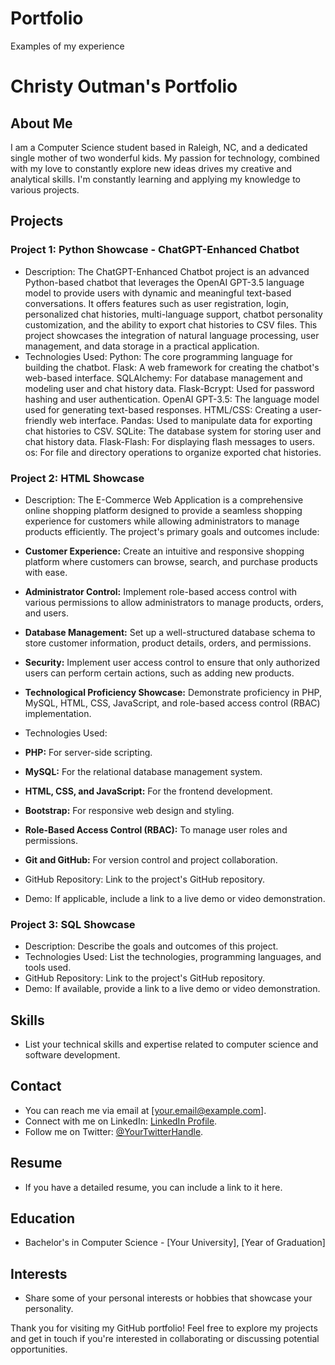 # Portfolio
Examples of my experience


# Christy Outman's Portfolio

## About Me
I am a Computer Science student based in Raleigh, NC, and a dedicated single mother of two wonderful kids. My passion for technology, combined with my love to constantly explore new ideas drives my creative and analytical skills. I'm constantly learning and applying my knowledge to various projects.

## Projects

### Project 1: Python Showcase - ChatGPT-Enhanced Chatbot
- Description: The ChatGPT-Enhanced Chatbot project is an advanced Python-based chatbot that leverages the OpenAI GPT-3.5 language model to provide users with dynamic and meaningful text-based conversations. It offers features such as user registration, login, personalized chat histories, multi-language support, chatbot personality customization, and the ability to export chat histories to CSV files. This project showcases the integration of natural language processing, user management, and data storage in a practical application.
- Technologies Used:
    Python: The core programming language for building the chatbot.
    Flask: A web framework for creating the chatbot's web-based interface.
    SQLAlchemy: For database management and modeling user and chat history data.
    Flask-Bcrypt: Used for password hashing and user authentication.
    OpenAI GPT-3.5: The language model used for generating text-based responses.
    HTML/CSS: Creating a user-friendly web interface.
    Pandas: Used to manipulate data for exporting chat histories to CSV.
    SQLite: The database system for storing user and chat history data.
    Flask-Flash: For displaying flash messages to users.
    os: For file and directory operations to organize exported chat histories.

### Project 2: HTML Showcase
- Description: The E-Commerce Web Application is a comprehensive online shopping platform designed to provide a seamless shopping experience for customers while allowing administrators to manage products efficiently. The project's primary goals and outcomes include:

- **Customer Experience:** Create an intuitive and responsive shopping platform where customers can browse, search, and purchase products with ease.
- **Administrator Control:** Implement role-based access control with various permissions to allow administrators to manage products, orders, and users.
- **Database Management:** Set up a well-structured database schema to store customer information, product details, orders, and permissions.
- **Security:** Implement user access control to ensure that only authorized users can perform certain actions, such as adding new products.
- **Technological Proficiency Showcase:** Demonstrate proficiency in PHP, MySQL, HTML, CSS, JavaScript, and role-based access control (RBAC) implementation.
- Technologies Used:
- **PHP:** For server-side scripting.
- **MySQL:** For the relational database management system.
- **HTML, CSS, and JavaScript:** For the frontend development.
- **Bootstrap:** For responsive web design and styling.
- **Role-Based Access Control (RBAC):** To manage user roles and permissions.
- **Git and GitHub:** For version control and project collaboration.
- GitHub Repository: Link to the project's GitHub repository.
- Demo: If applicable, include a link to a live demo or video demonstration.

### Project 3: SQL Showcase
- Description: Describe the goals and outcomes of this project.
- Technologies Used: List the technologies, programming languages, and tools used.
- GitHub Repository: Link to the project's GitHub repository.
- Demo: If available, provide a link to a live demo or video demonstration.

## Skills
- List your technical skills and expertise related to computer science and software development.

## Contact
- You can reach me via email at [your.email@example.com].
- Connect with me on LinkedIn: [LinkedIn Profile](https://www.linkedin.com/in/your-profile).
- Follow me on Twitter: [@YourTwitterHandle](https://twitter.com/YourTwitterHandle).

## Resume
- If you have a detailed resume, you can include a link to it here.

## Education
- Bachelor's in Computer Science - [Your University], [Year of Graduation]

## Interests
- Share some of your personal interests or hobbies that showcase your personality.

Thank you for visiting my GitHub portfolio! Feel free to explore my projects and get in touch if you're interested in collaborating or discussing potential opportunities.
